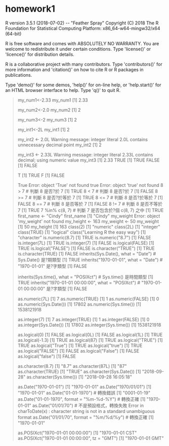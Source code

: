 # homework1
R version 3.5.1 (2018-07-02) -- "Feather Spray"
Copyright (C) 2018 The R Foundation for Statistical Computing
Platform: x86_64-w64-mingw32/x64 (64-bit)

R is free software and comes with ABSOLUTELY NO WARRANTY.
You are welcome to redistribute it under certain conditions.
Type 'license()' or 'licence()' for distribution details.

R is a collaborative project with many contributors.
Type 'contributors()' for more information and
'citation()' on how to cite R or R packages in publications.

Type 'demo()' for some demos, 'help()' for on-line help, or
'help.start()' for an HTML browser interface to help.
Type 'q()' to quit R.

> my_num1<-2.33
> my_num1
[1] 2.33
> 
> my_num2<-2.0
> my_num2
[1] 2
> 
> my_num3<-2
> my_num3
[1] 2
> 
> my_int1<-2L
> my_int1
[1] 2
> 
> my_int2 <- 2.0L
Warning message:
integer literal 2.0L contains unnecessary decimal point 
> my_int2
[1] 2
> 
> my_int3 <- 2.33L
Warning message:
integer literal 2.33L contains decimal; using numeric value 
> my_int3
[1] 2.33
> TRUE
[1] TRUE
> FALSE
[1] FALSE
> 
> T
[1] TRUE
> F
[1] FALSE
> 
> True
Error: object 'True' not found
> true
Error: object 'true' not found
> 8 > 7 # 判斷 8 是否?於 7
[1] TRUE
> 8 < 7 # 判斷 8 是否?於 7
[1] FALSE
> 8 >= 7 # 判斷 8 是否?於等於 7
[1] TRUE
> 8 <= 7 # 判斷 8 是否?於等於 7
[1] FALSE
> 8 == 7 # 判斷 8 是否等於 7
[1] FALSE
> 8 != 7 # 判斷 8 是否不等於 7
[1] TRUE
> 7 %in% c(8, 7) # 判斷 7 是否包含於?個 c(8, 7) 之中
[1] TRUE
> first_name <- "Cindy"
> first_name
[1] "Cindy"
> my_weight
Error: object 'my_weight' not found
> my_height <- 163
> my_weight <- 50
> my_weight
[1] 50
> my_height
[1] 163
> class(2)
[1] "numeric"
> class(2L)
[1] "integer"
> class(TRUE)
[1] "logical"
> class("Learning R the easy way")
[1] "character"
> is.numeric(8.7)
[1] TRUE
> is.numeric("8.7")
[1] FALSE
> is.integer(7L)
[1] TRUE
> is.integer(7)
[1] FALSE
> is.logical(FALSE)
[1] TRUE
> is.logical("FALSE")
[1] FALSE
> is.character("TRUE")
[1] TRUE
> is.character(TRUE)
[1] FALSE
> inherits(Sys.Date(), what = "Date") # Sys.Date() 是?期類型
[1] TRUE
> inherits("1970-01-01", what = "Date") # "1970-01-01" 是?字類型
[1] FALSE
> 
> inherits(Sys.time(), what = "POSIXct") # Sys.time() 是時間類型
[1] TRUE
> inherits("1970-01-01 00:00:00", what = "POSIXct") # "1970-01-01 00:00:00" 是?字類型
[1] FALSE
> 
> as.numeric(7L)
[1] 7
> as.numeric(TRUE)
[1] 1
> as.numeric(FALSE)
[1] 0
> as.numeric(Sys.Date())
[1] 17802
> as.numeric(Sys.time())
[1] 1538121918
> 
> as.integer(7)
[1] 7
> as.integer(TRUE)
[1] 1
> as.integer(FALSE)
[1] 0
> as.integer(Sys.Date())
[1] 17802
> as.integer(Sys.time())
[1] 1538121918
> 
> as.logical(0)
[1] FALSE
> as.logical(0L)
[1] FALSE
> as.logical(1L)
[1] TRUE
> as.logical(-1.3)
[1] TRUE
> as.logical(87)
[1] TRUE
> as.logical("TRUE")
[1] TRUE
> as.logical("True")
[1] TRUE
> as.logical("true")
[1] TRUE
> as.logical("FALSE")
[1] FALSE
> as.logical("False")
[1] FALSE
> as.logical("false")
[1] FALSE
> 
> as.character(8.7)
[1] "8.7"
> as.character(87L)
[1] "87"
> as.character(TRUE)
[1] "TRUE"
> as.character(Sys.Date())
[1] "2018-09-28"
> as.character(Sys.time())
[1] "2018-09-28 16:05:18"
> 
> as.Date("1970-01-01")
[1] "1970-01-01"
> as.Date("1970/01/01")
[1] "1970-01-01"
> as.Date("01-01-1970") # 轉換錯誤
[1] "0001-01-19"
> as.Date("01-01-1970", format = "%m-%d-%Y") # 轉換正確
[1] "1970-01-01"
> as.Date("01/01/70") # 不是預設格式，轉換失敗
Error in charToDate(x) : 
  character string is not in a standard unambiguous format
> as.Date("01/01/70", format = "%m/%d/%y") # 轉換正確
[1] "1970-01-01"
> 
> as.POSIXct("1970-01-01 00:00:00")
[1] "1970-01-01 CST"
> as.POSIXct("1970-01-01 00:00:00", tz = "GMT")
[1] "1970-01-01 GMT"

